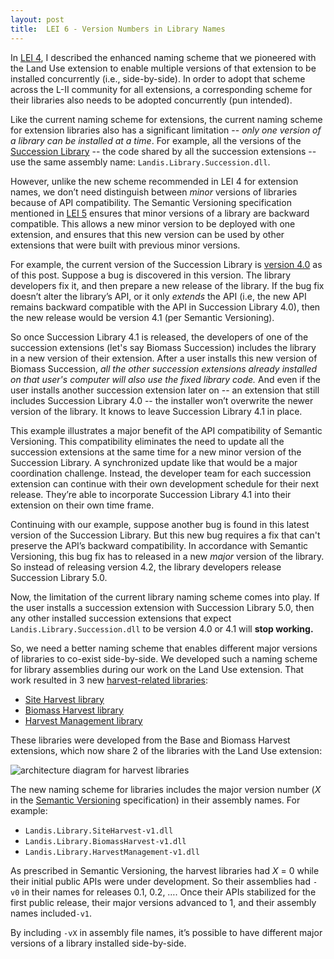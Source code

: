```yaml
---
layout: post
title:  LEI 6 - Version Numbers in Library Names
---
```


In [LEI 4][], I described the enhanced naming scheme that we pioneered with the Land Use extension to enable multiple versions of that extension to be installed concurrently (i.e., side-by-side).
In order to adopt that scheme across the L-II community for all extensions, a corresponding scheme for their libraries also needs to be adopted concurrently (pun intended).

[LEI 4]:  https://jimm-domingo.github.io/2016/07/03/LEI-4-vers-in-ext-names/

Like the current naming scheme for extensions, the current naming scheme for extension libraries also has a significant limitation -- _only one version of a library can be installed at a time_.
For example, all the versions of the [Succession Library][] -- the code shared by all the succession extensions -- use the same assembly name: `Landis.Library.Succession.dll`.

[Succession Library]: https://github.com/LANDIS-II-Foundation/Library-Succession

However, unlike the new scheme recommended in LEI 4 for extension names, we don’t need distinguish between _minor_ versions of libraries because of API compatibility.
The Semantic Versioning specification mentioned in [LEI 5][] ensures that minor versions of a library are backward compatible.
This allows a new minor version to be deployed with one extension, and ensures that this new version can be used by other extensions that were built with previous minor versions.

[LEI 5]:  https://jimm-domingo.github.io/2016/07/06/LEI-5-semver-libs/

For example, the current version of the Succession Library is [version 4.0][] as of this post.
Suppose a bug is discovered in this version.
The library developers fix it, and then prepare a new release of the library.
If the bug fix doesn’t alter the library’s API, or it only _extends_ the API (i.e, the new API remains backward compatible with the API in Succession Library 4.0), then the new release would be version 4.1 (per Semantic Versioning).

[version 4.0]:  https://github.com/LANDIS-II-Foundation/Library-Succession/blob/52999c66085d516c9f385fdf77b5e8091987ee0a/succession-library/trunk/src/Properties/AssemblyInfo.cs

So once Succession Library 4.1 is released, the developers of one of the succession extensions (let's say Biomass Succession) includes the library in a new version of their extension.
After a user installs this new version of Biomass Succession, _all the other succession extensions already installed on that user's computer will also use the fixed library code._
And even if the user installs another succession extension later on -- an extension that still includes Succession Library 4.0 -- the installer won’t overwrite the newer version of the library.
It knows to leave Succession Library 4.1 in place.

This example illustrates a major benefit of the API compatibility of Semantic Versioning.
This compatibility eliminates the need to update all the succession extensions at the same time for a new minor version of the Succession Library.
A synchronized update like that would be a major coordination challenge.
Instead, the developer team for each succession extension can continue with their own development schedule for their next release.
They’re able to incorporate Succession Library 4.1 into their extension on their own time frame.

Continuing with our example, suppose another bug is found in this latest version of the Succession Library.
But this new bug requires a fix that can't preserve the API’s backward compatibility.
In accordance with Semantic Versioning, this bug fix has to released in a new _major_ version of the library.
So instead of releasing version 4.2, the library developers release Succession Library 5.0.

Now, the limitation of the current library naming scheme comes into play.
If the user installs a succession extension with Succession Library 5.0, then any other installed succession extensions that expect `Landis.Library.Succession.dll` to be version 4.0 or 4.1 will __stop working.__

So, we need a better naming scheme that enables different major versions of libraries to co-exist side-by-side.
We developed such a naming scheme for library assemblies during our work on the Land Use extension.
That work resulted in 3 new [harvest-related libraries][]:

* [Site Harvest library][]
* [Biomass Harvest library][]
* [Harvest Management library][]

[harvest-related libraries]:  https://github.com/LANDIS-II-Foundation/Libraries/wiki/HarvestLibraries
[Site Harvest library]:  https://github.com/LANDIS-II-Foundation/Library-Site-Harvest
[Biomass Harvest library]:  https://github.com/LANDIS-II-Foundation/Library-Biomass-Harvest
[Harvest Management library]:  https://github.com/LANDIS-II-Foundation/Library-Harvest-Mgmt

These libraries were developed from the Base and Biomass Harvest extensions, which now share 2 of the libraries with the Land Use extension:

![architecture diagram for harvest libraries](https://raw.githubusercontent.com/wiki/LANDIS-II-Foundation/Libraries/images/HarvestLibraries_1.png)

The new naming scheme for libraries includes the major version number (_X_ in the [Semantic Versioning][] specification) in their assembly names.
For example:

* `Landis.Library.SiteHarvest-v1.dll`
* `Landis.Library.BiomassHarvest-v1.dll`
* `Landis.Library.HarvestManagement-v1.dll`

[Semantic Versioning]:  http://www.semver.org/

As prescribed in Semantic Versioning, the harvest libraries had _X_ = 0
while their initial public APIs were under development.
So their assemblies had `-v0` in their names for releases 0.1, 0.2, ….
Once their APIs stabilized for the first public release, their major versions advanced to 1, and their assembly names included`-v1`.

By including `-vX` in assembly file names, it’s possible to have different major versions of a library installed side-by-side.
